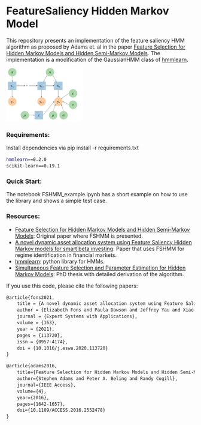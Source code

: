 # FeatureSaliency Hidden Markov Model

This repository presents an implementation of the feature saliency HMM algorithm as proposed by Adams et. al in the paper [Feature Selection for Hidden Markov Models and Hidden Semi-Markov Models](https://ieeexplore.ieee.org/document/7450620). The implementation is a modification of the GaussianHMM class of [hmmlearn](https://hmmlearn.readthedocs.io/).

<img src="FSHMM-diagram.png" alt="FSHMM-diagram" style="zoom:20%;" />

### Requirements:

Install dependencies via pip install -r requirements.txt

```bash
hmmlearn==0.2.0
scikit-learn==0.19.1
```

### Quick Start:
The notebook FSHMM_example.ipynb has a short example on how to use the library and shows a simple test case.

### Resources:

* [Feature Selection for Hidden Markov Models and Hidden Semi-Markov Models](https://ieeexplore.ieee.org/document/7450620): Original paper where FSHMM is presented. 
* [A novel dynamic asset allocation system using Feature Saliency Hidden Markov models for smart beta investing](https://arxiv.org/abs/1902.10849): Paper that uses FSHMM for regime identification in financial markets. 
* [hmmlearn](https://hmmlearn.readthedocs.io/): python library for HMMs.
* [Simultaneous Feature Selection and Parameter Estimation for Hidden Markov Models](https://libraetd.lib.virginia.edu/public_view/x059c7639): PhD thesis with detailed derivation of the algorithm.



If you use this code, please cite the following papers:

```latex
@article{fons2021,
	title = {A novel dynamic asset allocation system using Feature Saliency Hidden Markov models for smart beta investing},
	author = {Elizabeth Fons and Paula Dawson and Jeffrey Yau and Xiao-jun Zeng and John Keane},
	journal = {Expert Systems with Applications},
	volume = {163},
	year = {2021},
	pages = {113720},
	issn = {0957-4174},
	doi = {10.1016/j.eswa.2020.113720}
}
```

```latex
@article{adams2016,  
	title={Feature Selection for Hidden Markov Models and Hidden Semi-Markov Models},   
	author={Stephen Adams and Peter A. Beling and Randy Cogill},  
	journal={IEEE Access},   
	volume={4},  
	year={2016},  
	pages={1642-1657},  
	doi={10.1109/ACCESS.2016.2552478}
}
```

